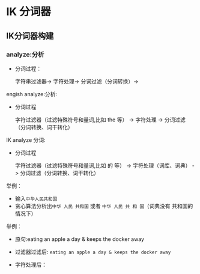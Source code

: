# IK 分词器
## IK分词器构建
### analyze:分析
- 分词过程：

    字符串过滤器-> 字符处理-> 分词过滤（分词转换）->

engish analyze:分析:
- 分词过程
    
    字符过滤器（过滤特殊符号和量词,比如 the 等） -> 字符处理 -> 分词过滤（分词转换、词干转化）
    
IK analyze 分词:
- 分词过程

    字符过滤器（过滤特殊符号和量词,比如 的 等） -> 字符处理（词库、词典） -> 分词过滤（分词转换、词干转化）
   
举例：
- 输入`中华人民共和国`
- 贪心算法分析出`中华 人民 共和国` 或者 `中华 人民 共 和 国`（词典没有 共和国的情况下）   
    
举例：
- 原句:eating an apple a day & keeps the docker away

- 过滤器过滤后: `eating an apple a day & keeps the docker away`

- 字符处理后：

     

